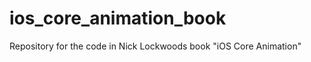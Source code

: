 ios_core_animation_book
=======================

Repository for the code in Nick Lockwoods book "iOS Core Animation"
